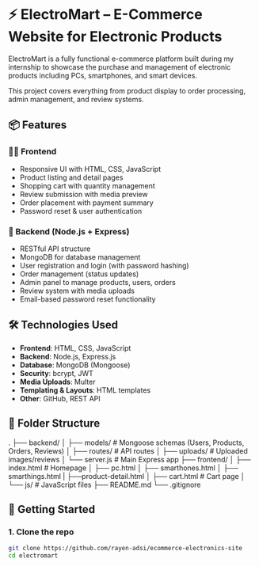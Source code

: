 # ⚡ ElectroMart – E-Commerce Website for Electronic Products

ElectroMart is a fully functional e-commerce platform built during my internship to showcase the purchase and management of electronic products including PCs, smartphones, and smart devices.

This project covers everything from product display to order processing, admin management, and review systems.

## 📦 Features

### 👨‍💻 Frontend
- Responsive UI with HTML, CSS, JavaScript
- Product listing and detail pages
- Shopping cart with quantity management
- Review submission with media preview
- Order placement with payment summary
- Password reset & user authentication

### 🔧 Backend (Node.js + Express)
- RESTful API structure
- MongoDB for database management
- User registration and login (with password hashing)
- Order management (status updates)
- Admin panel to manage products, users, orders
- Review system with media uploads
- Email-based password reset functionality

## 🛠 Technologies Used

- **Frontend**: HTML, CSS, JavaScript
- **Backend**: Node.js, Express.js
- **Database**: MongoDB (Mongoose)
- **Security**: bcrypt, JWT
- **Media Uploads**: Multer
- **Templating & Layouts**: HTML templates
- **Other**: GitHub, REST API

## 📂 Folder Structure
.
├── backend/
│ ├── models/ # Mongoose schemas (Users, Products, Orders, Reviews)
│ ├── routes/ # API routes
│ ├── uploads/ # Uploaded images/reviews
│ └── server.js # Main Express app
├── frontend/
│ ├── index.html # Homepage
│ ├── pc.html
│ ├── smarthones.html
│ ├── smarthings.html
| ├──product-detail.html
│ ├── cart.html # Cart page
│ └── js/ # JavaScript files
├── README.md
└── .gitignore
## 🚀 Getting Started

### 1. Clone the repo
```bash
git clone https://github.com/rayen-adsi/ecommerce-electronics-site
cd electromart